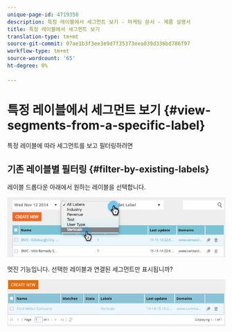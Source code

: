 ```yaml
---
unique-page-id: 4719350
description: 특정 레이블에서 세그먼트 보기 - 마케팅 문서 - 제품 설명서
title: 특정 레이블에서 세그먼트 보기
translation-type: tm+mt
source-git-commit: 07ae1b3f3ee3e9d7f35373eea039d336bd786f97
workflow-type: tm+mt
source-wordcount: '65'
ht-degree: 0%

---
```



# 특정 레이블에서 세그먼트 보기 {#view-segments-from-a-specific-label}

특정 레이블에 따라 세그먼트를 보고 필터링하려면

## 기존 레이블별 필터링 {#filter-by-existing-labels}

레이블 드롭다운 아래에서 원하는 레이블을 선택합니다.

![](assets/image2014-11-26-13-3a44-3a23.png)

멋진 기능입니다. 선택한 레이블과 연결된 세그먼트만 표시됩니까?

![](assets/image2015-10-14-16-3a31-3a52.png)
